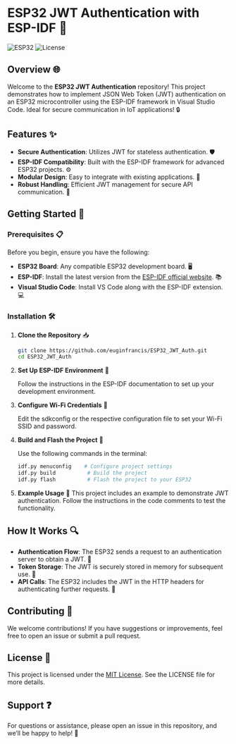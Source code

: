 # ESP32 JWT Authentication with ESP-IDF 🚀

![ESP32](https://img.shields.io/badge/ESP32-Project-orange) ![License](https://img.shields.io/badge/License-MIT-blue)

## Overview 🌐

Welcome to the **ESP32 JWT Authentication** repository! This project demonstrates how to implement JSON Web Token (JWT) authentication on an ESP32 microcontroller using the ESP-IDF framework in Visual Studio Code. Ideal for secure communication in IoT applications! 🔒

## Features ✨

- **Secure Authentication**: Utilizes JWT for stateless authentication. 🛡️
- **ESP-IDF Compatibility**: Built with the ESP-IDF framework for advanced ESP32 projects. ⚙️
- **Modular Design**: Easy to integrate with existing applications. 🔄
- **Robust Handling**: Efficient JWT management for secure API communication. 📡

## Getting Started 🚀

### Prerequisites 📋

Before you begin, ensure you have the following:

- **ESP32 Board**: Any compatible ESP32 development board. 🖥️
- **ESP-IDF**: Install the latest version from the [ESP-IDF official website](https://docs.espressif.com/projects/esp-idf/en/latest/esp32/get-started/index.html). 📚
- **Visual Studio Code**: Install VS Code along with the ESP-IDF extension. 💻

### Installation 🛠️

1. **Clone the Repository** 📥

   ```bash
   git clone https://github.com/euginfrancis/ESP32_JWT_Auth.git
   cd ESP32_JWT_Auth
2. **Set Up ESP-IDF Environment** 🌟

   Follow the instructions in the ESP-IDF documentation to set up your development environment.

3. **Configure Wi-Fi Credentials** 📶

   Edit the sdkconfig or the respective configuration file to set your Wi-Fi SSID and password.

4. **Build and Flash the Project** 🔄

   Use the following commands in the terminal:

   ```bash
   idf.py menuconfig    # Configure project settings
   idf.py build          # Build the project
   idf.py flash          # Flash the project to your ESP32
5. **Example Usage** 📖
   This project includes an example to demonstrate JWT authentication. Follow the instructions in the code comments to test the functionality.

## How It Works 🔍

- **Authentication Flow**: The ESP32 sends a request to an authentication server to obtain a JWT. 📨
- **Token Storage**: The JWT is securely stored in memory for subsequent use. 💾
- **API Calls**: The ESP32 includes the JWT in the HTTP headers for authenticating further requests. 📢

## Contributing 🤝
We welcome contributions! If you have suggestions or improvements, feel free to open an issue or submit a pull request.

## License 📜
This project is licensed under the [MIT License](LICENSE). See the LICENSE file for more details.

## Support ❓
For questions or assistance, please open an issue in this repository, and we’ll be happy to help! 🤗
